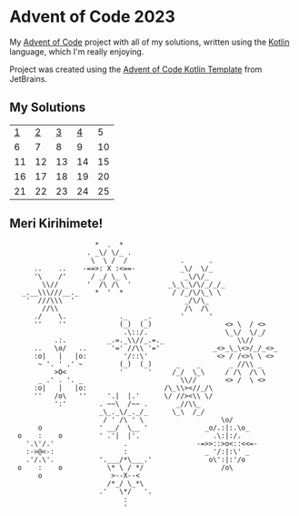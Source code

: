 # Advent of Code 2023

My [Advent of Code][aoc] project with all of my solutions, written using the [Kotlin][kotlin] language, which I'm really
enjoying.

Project was created using the [Advent of Code Kotlin Template][template] from JetBrains.

## My Solutions

<table>
    <tr>
        <td><a href="src/Day01.kt">1</a></td>
        <td><a href="src/Day02.kt">2</a></td>
        <td><a href="src/Day03.kt">3</a></td>
        <td><a href="src/Day04.kt">4</a></td>
        <td>5</td>
    </tr>
    <tr>
        <td>6</td>
        <td>7</td>
        <td>8</td>
        <td>9</td>
        <td>10</td>
    </tr>
    <tr>
        <td>11</td>
        <td>12</td>
        <td>13</td>
        <td>14</td>
        <td>15</td>
    </tr>
    <tr>
        <td>16</td>
        <td>17</td>
        <td>18</td>
        <td>19</td>
        <td>20</td>
    </tr>
    <tr>
        <td>21</td>
        <td>22</td>
        <td>23</td>
        <td>24</td>
        <td>25</td>
    </tr>
</table>

## Meri Kirihimete!

```
                     *  .  *
                   . _\/ \/_ .
                    \  \ /  /             .      .   
      ..    ..    -==>: X :<==-           _\/  \/_
      '\    /'      / _/ \_ \              _\/\/_
        \\//       '  /\ /\  '         _\_\_\/\/_/_/_
   _.__\\\///__._    *  '  *            / /_/\/\_\ \
    '  ///\\\  '                           _/\/\_
        //\\                               /\  /\ 
      ./    \.             ._    _.       '      '
      ''    ''             (_)  (_)                  <> \  / <>
                            .\::/.                   \_\/  \/_/ 
           .:.          _.=._\\//_.=._                  \\//
      ..   \o/   ..      '=' //\\ '='             _<>_\_\<>/_/_<>_
      :o|   |   |o:         '/::\'                 <> / /<>\ \ <>
       ~ '. ' .' ~         (_)  (_)      _    _       _ //\\ _
           >O<             '      '     /_/  \_\     / /\  /\ \
       _ .' . '. _                        \\//       <> /  \ <>
      :o|   |   |o:                   /\_\\><//_/\
      ''   /o\   ''     '.|  |.'      \/ //><\\ \/
           ':'        . ~~\  /~~ .       _//\\_
                      _\_._\/_._/_      \_\  /_/ 
                       / ' /\ ' \                   \o/
       o              ' __/  \__ '              _o/.:|:.\o_
  o    :    o         ' .'|  |'.                  .\:|:/.
    '.\'/.'                 .                 -=>>::>o<::<<=-
    :->@<-:                 :                   _ '/:|:\' _
    .'/.\'.           '.___/*\___.'              o\':|:'/o 
  o    :    o           \* \ / */                   /o\
       o                 >--X--<
                        /*_/ \_*\
                      .'   \*/   '.
                            :
                            '
```

[aoc]: https://adventofcode.com

[kotlin]: https://kotlinlang.org

[template]: https://github.com/kotlin-hands-on/advent-of-code-kotlin-template

